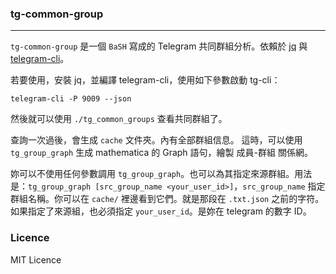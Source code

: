 ### tg-common-group ###
---

`tg-common-group` 是一個 `BaSH` 寫成的 Telegram 共同群組分析。依賴於 [jq](https://stedolan.github.io/jq/) 與 [telegram-cli](https://github.com/vysheng/tg)。

若要使用，安裝 jq，並編譯 telegram-cli，使用如下參數啟動 tg-cli：

```
telegram-cli -P 9009 --json
```

然後就可以使用 `./tg_common_groups` 查看共同群組了。

查詢一次過後，會生成 `cache` 文件夾。內有全部群組信息。 這時，可以使用 `tg_group_graph` 生成 mathematica 的 Graph 語句，繪製 成員-群組 關係網。

妳可以不使用任何參數調用 `tg_group_graph`。也可以為其指定來源群組。用法是：`tg_group_graph [src_group_name <your_user_id>]`，`src_group_name` 指定群組名稱。你可以在 `cache/` 裡邊看到它們。就是那段在 `.txt.json` 之前的字符。如果指定了來源組，也必須指定 `your_user_id`。是妳在 telegram 的數字 ID。

### Licence ###
MIT Licence

